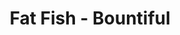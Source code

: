 ---
layout: place
title: "Fat Fish - Bountiful"
permalink: /utah/bountiful/fat-fish-bountiful.html
stateAbbr: UT
stateName: Utah
cityName: Bountiful
seo:
  name: "Fat Fish - Bountiful"
  type: Restaurant
  links: null
description: "Looking for sushi in Bountiful, Utah? Check out Fat Fish - Bountiful for a delightful Japanese dining experience. Enjoy a variety of sushi and other dishes i..."
place_id: ChIJRVRmjbz3UocR7AKjvSm-bsc
photos:
  - name: >-
      places/ChIJRVRmjbz3UocR7AKjvSm-bsc/photos/AeeoHcLP7WxnVhUL711iaJqJPPc7tqo5PJbpLB3_hy4zk0vohDzeD7NCcOy1bOjQO5BlsoTAOqvMXl2yvrxx1oKGQ1kPfWOIZLJtP3ttzWCf0QdyeonW3XaOxRo24XuIF0xzVW4Jk6zNliHRTVhsXHjRa8CbvVruKxcav5MRwBNdP_VTEgzBVxmxZs_QzxoPmMkVmO7UsYrPsGSsKMBnVQaoc4bm-GhWN9lMxbWh50dFzgkGiZMq9ieNOMFJN11dFI3CUks8wJTgL8ko2RiZFetyCSDjNgN4Jv9zWHQVVqHpKSew2L2f5ihkC4SzebTeJEUTJ0vKTECN-4tvPxdWrWMjeDCnxkBIut0ccNVmoURhceYzrbcjpCAqeoGcHlyUvNu2FnLvp9gUVyjAq2Lc1-Xlpp6l3t2BCAl9gZCQ6b3cll3sMWdN
    widthPx: 1440
    heightPx: 1440
    authorAttributions:
      - displayName: RZR 495
        uri: https://maps.google.com/maps/contrib/109492896203837917343
        photoUri: >-
          https://lh3.googleusercontent.com/a-/ALV-UjXBd6IDck_GnZsk--Hr-zc5JhUOuEEpQVg1a4xFnv1C-OMziXZj=s100-p-k-no-mo
    flagContentUri: >-
      https://www.google.com/local/imagery/report/?cb_client=maps_api_places.places_api&image_key=!1e10!2sCIHM0ogKEICAgICxsaWuzAE&hl=en-US
    googleMapsUri: >-
      https://www.google.com/maps/place//data=!3m4!1e2!3m2!1sCIHM0ogKEICAgICxsaWuzAE!2e10!4m2!3m1!1s0x8752f7bc8d665445:0xc76ebe29bda302ec
  - name: >-
      places/ChIJRVRmjbz3UocR7AKjvSm-bsc/photos/AeeoHcI1xs5CJW-zP3Ed6Av3n5UyPu1K4LuGcTGHl2fi7mOh7U5xMfr0w3JQNx8dhxlNL1aitVkmnLjSUW4bN5ql-Q0Ml8APYZLt6XD0IU105G-U6OyVRoA6uJ2SNkTpRzEq8E-C_imi2CyK_PaTiV0n0hNV5O_g0_21Tm2Dgsf3xe5Esp-GTGlha7OzylVUW-3Mufc5kgfUjhhLptMtd_xb_hrD_NC2kwJWDeWzhTusrtoTOLvboUmguGU0j8fDdGBlKlLVejGwSpdalq3QHAK4ia9FNBncsBTN8SzA7bg4zdXnzsH5DL47RmWUZ5mZp2dgobIjnDw-cr1lYqwVLomSHuKwFBrWwxmnPtw3LSDt8x2wcNfwDclKQdEutJFf4tXKhSCaAnM_3pOBUurJdcNXgH_N218_ITWw1H0G9iMO4fqaU6kc
    widthPx: 3000
    heightPx: 4000
    authorAttributions:
      - displayName: Lydia Hancock
        uri: https://maps.google.com/maps/contrib/102282953414099602709
        photoUri: >-
          https://lh3.googleusercontent.com/a-/ALV-UjVF_HNW-51OZsqPMuXSwP08ewp8zkTrujJSzOND-zRQL6SNiIhMWQ=s100-p-k-no-mo
    flagContentUri: >-
      https://www.google.com/local/imagery/report/?cb_client=maps_api_places.places_api&image_key=!1e10!2sCIHM0ogKEICAgICLrL7v3gE&hl=en-US
    googleMapsUri: >-
      https://www.google.com/maps/place//data=!3m4!1e2!3m2!1sCIHM0ogKEICAgICLrL7v3gE!2e10!4m2!3m1!1s0x8752f7bc8d665445:0xc76ebe29bda302ec
  - name: >-
      places/ChIJRVRmjbz3UocR7AKjvSm-bsc/photos/AeeoHcI7IqTouabZOLPnEaeD0xspeF7k5kswkB6_q39j5mQyO7tD-u-x0bjUrpiduJ2pDWnrDYDGTIfmBTXgBt_UFQCY85nSbrPbHCxHHs5DhUOrXA3xSvjRtTXrZXgTnLN5oNo02K1Tw3ykv6NMwRL01JPD4eeUN-UAUeKbnA8V18mG_r4b30BxYiV6t-vncpyaQLdcvrY3XiOnpQXT6l3hwPIY0lqB1D64iTSQ2fVfwOaeEOhJonSdIN0kf843UuiOvY2xoLUUoMYKEhbMRVIIgsspxsSQoMt_LnZ29wQTdy2I7Rb2FbWV2BmCaEcLZuSvAcjYAsNv8n5mjlZIziYewKEqXR_0auudQ-Ey8M5Hjbk2GFMQ2BgznNlVMoStn6h4j7N1wH3HeAjHyxsPN-wq6eo79-NNwWGtyXOYbcOTPN1M9p9gqR4vk6XWi-LqEg
    widthPx: 1920
    heightPx: 1440
    authorAttributions:
      - displayName: Dave Clark
        uri: https://maps.google.com/maps/contrib/101225092778673031100
        photoUri: >-
          https://lh3.googleusercontent.com/a-/ALV-UjVH8ppj50ktZtluoUlMWvazjf05BKD02i5cWNzBkgjIvC3FaHA=s100-p-k-no-mo
    flagContentUri: >-
      https://www.google.com/local/imagery/report/?cb_client=maps_api_places.places_api&image_key=!1e10!2sCIABIhAGbwPTnDeJm2fNDSMABqIf&hl=en-US
    googleMapsUri: >-
      https://www.google.com/maps/place//data=!3m4!1e2!3m2!1sCIABIhAGbwPTnDeJm2fNDSMABqIf!2e10!4m2!3m1!1s0x8752f7bc8d665445:0xc76ebe29bda302ec
  - name: >-
      places/ChIJRVRmjbz3UocR7AKjvSm-bsc/photos/AeeoHcLYO0Z4XpKARoHvzDTlL0z30bgMsOx74VobSMqBWK5EpGp3zj7McECquc1xpM0WEROmRDTyc0Tjf8ymTNWlfyQU5egcex47ib4KgPV-Ws3-7IfRM00HOEkTa0A6KZFAp1da74cZl-GkDAiHtDpwvIIZnepvdOiCwJPzy-FyvCENkLKkMPWKpKpRjYplDwx_PWqp5qIz7oF1aP2Cae9TBacaoKZToxpcpcTiS-9Q6haMB67rQLNpOk6wkD1qug8Ou4U-osVlJN9Mdt8YtDDEgvWfDSLaaGHvc5a84JQSPgoRVcymg4wj561AEEG7VIFMP6qruwXlpAIPUTBHjtfc6y4AxpGd8dC0gzXFBGJ4iiBXA8KNTGGcGbtC2z8jFmVcsysricdzOjRChVcJezdA_s2CuwCaTKAOokBv_mL3LbVc6g
    widthPx: 3072
    heightPx: 4080
    authorAttributions:
      - displayName: Jake Riley
        uri: https://maps.google.com/maps/contrib/104101305463303738082
        photoUri: >-
          https://lh3.googleusercontent.com/a-/ALV-UjWICaAEA3ReOKxqQGd-U2MJaMHmQOJx7er5xxo7cgEvMwd8dLf5hQ=s100-p-k-no-mo
    flagContentUri: >-
      https://www.google.com/local/imagery/report/?cb_client=maps_api_places.places_api&image_key=!1e10!2sCIHM0ogKEICAgMCAsIjdcQ&hl=en-US
    googleMapsUri: >-
      https://www.google.com/maps/place//data=!3m4!1e2!3m2!1sCIHM0ogKEICAgMCAsIjdcQ!2e10!4m2!3m1!1s0x8752f7bc8d665445:0xc76ebe29bda302ec
  - name: >-
      places/ChIJRVRmjbz3UocR7AKjvSm-bsc/photos/AeeoHcIT5sGI5p2cOygN4JCrpqlE1qfX-hEDB7FFFYXLp1_EzHr2rZHirwHY_svJYhoL14QDoUFwGCVjP3LtFzlFKIb3fUJBGf6xpe9BbrzKR59Q8-1X_xF9FW7H3iAMwM9WsFr5LD-D4NfmnzVf2I54JHWAstEG--EK58fvCB35aEAaK9RZx9Iv6vg_henJCy8QOgVv57RUgktHlEoQ48kusNmT93-AekKA1E03NDREbpmAsr6NJ_xUI4vUuvtHOIfxOsc6oSbTU3CX-7OOUI9fSeflla1LQWeX9HMCMU4BhMNwaseHrSoh2WrVJuFFnd-aM6ZIo5-aWsOoy4U0nWqbNTyN-_M5UnPiAAvqmCzHV_xfSpBtxBusKt6w2paknEqnFTNwhrAOQPPtT9iwkJN6gXBC8YCzlwqU68BsO-9Opk8
    widthPx: 3024
    heightPx: 4032
    authorAttributions:
      - displayName: Ryan Anderson
        uri: https://maps.google.com/maps/contrib/117389245532986219297
        photoUri: >-
          https://lh3.googleusercontent.com/a-/ALV-UjUI4SVIEVoRvoXJw3FGzHDBRj81VrYYIgcFPZGiyTtApSyPo_fL=s100-p-k-no-mo
    flagContentUri: >-
      https://www.google.com/local/imagery/report/?cb_client=maps_api_places.places_api&image_key=!1e10!2sCIHM0ogKEICAgMCg7bGFTA&hl=en-US
    googleMapsUri: >-
      https://www.google.com/maps/place//data=!3m4!1e2!3m2!1sCIHM0ogKEICAgMCg7bGFTA!2e10!4m2!3m1!1s0x8752f7bc8d665445:0xc76ebe29bda302ec
  - name: >-
      places/ChIJRVRmjbz3UocR7AKjvSm-bsc/photos/AeeoHcLKNg_gyaVGSpiGRmIbk7NZkowuXRMZf3br8Bb49JviQDF3GepBV-zyV3iapfu281zgLXgA1cvpOjFNw_FRAptL6huxCPdG470GTu3kv5VmVo_K2gRKIpETjWZmgP5Gqbhh-SxifMfl0g8C37DtJY17ZL9DHAvRkd6KGN3k5ItMI0Eq-8FCoOQQGcaYzu6IWnSuMY8O5YHOIi2WUwvcTS-jx7wOWgd1KyaAPyAOMdmRRIf48QYQXoWhigOmLnWM2J7Sm8xHbY_bdj-Obn1tZrSHFEEHIrpYTr3bQNOszL9_Qkzj5HH_uadcMT7FI-xdFmXA8wehTEeW8lpwG0lQRIkK0u8eAMSXbhhBnRVCA-zvicd4o1ezGs1m_GIune3upYdCf0j7c7AFDB6W507NyT6U7HOcLiqbIdQvUU16rfHV47o1
    widthPx: 3024
    heightPx: 4032
    authorAttributions:
      - displayName: Ryan Anderson
        uri: https://maps.google.com/maps/contrib/117389245532986219297
        photoUri: >-
          https://lh3.googleusercontent.com/a-/ALV-UjUI4SVIEVoRvoXJw3FGzHDBRj81VrYYIgcFPZGiyTtApSyPo_fL=s100-p-k-no-mo
    flagContentUri: >-
      https://www.google.com/local/imagery/report/?cb_client=maps_api_places.places_api&image_key=!1e10!2sCIHM0ogKEICAgMCg7bGFzAE&hl=en-US
    googleMapsUri: >-
      https://www.google.com/maps/place//data=!3m4!1e2!3m2!1sCIHM0ogKEICAgMCg7bGFzAE!2e10!4m2!3m1!1s0x8752f7bc8d665445:0xc76ebe29bda302ec
  - name: >-
      places/ChIJRVRmjbz3UocR7AKjvSm-bsc/photos/AeeoHcIoUbXLZP9bxgQ0wO2LSoRCmW9tdzHvri9wW7GMezvRCIRM3KNGUl6r1dAwmdGyTVULyfd_pvCGhv_eEwtJARBfCt9CgMzDtmCbbQU0iAeRoSJO7nCzxn1pyjRbHwRjRupWerhTfYRkNv-1wwc22mw7yMDkdTUAU17gp3dW9GPKJwkjIypO3Pix6Vl7NzEbRPeSfV-Pypw41iSZ2QdgcxRuGX-bFKcFFT0Ca3Apxx-VzauRg4K7MK3RwF_QG5embpYpb5kwADCbZ8btbdEWgeaRNd5qlPdmqpzHV0yiaQ2fN8_9NQcir5Rwt8eU7ysMc3hrnmPiB9CGT0WXkAZ02oXnmVuMJXk0L_torjAUU8nnWFKwZp1XT0V7eIA2Qzv317EeSxYiThU6OgI54Rtr5XrfKRTgCVtuPtB7wtcOP8k
    widthPx: 4000
    heightPx: 3000
    authorAttributions:
      - displayName: Mike Leckington
        uri: https://maps.google.com/maps/contrib/104680664683781898169
        photoUri: >-
          https://lh3.googleusercontent.com/a-/ALV-UjUQ6aSPLQrJg6-3jKY2z3zXkhktlMTh-7NPBlsDsaAklKfWU3hT7w=s100-p-k-no-mo
    flagContentUri: >-
      https://www.google.com/local/imagery/report/?cb_client=maps_api_places.places_api&image_key=!1e10!2sCIHM0ogKEICAgICTuv7MTA&hl=en-US
    googleMapsUri: >-
      https://www.google.com/maps/place//data=!3m4!1e2!3m2!1sCIHM0ogKEICAgICTuv7MTA!2e10!4m2!3m1!1s0x8752f7bc8d665445:0xc76ebe29bda302ec
  - name: >-
      places/ChIJRVRmjbz3UocR7AKjvSm-bsc/photos/AeeoHcIscafPRoc6iI2Pmugg7CKMYC5NhU9GsOA73Axx2xUzgrAmTsMJSyYDE-yIyfM5jU_TjEGD5qj8LEj7Joa1RrwqjJBXvTr9ZCSK4Psd8mC8IqPwhEBPp_WnKZMKc1yFS1LDmHKxuWCiGl9H0Q_St3hPqXwOJGY523AqAFU9gIHqV77Hr2TamWDdZEs6UVqM3ixoylmGUhOwyBlPsJzS1mcrA4lKxxkIQeTijfg71FZAPZ6vReom93fFn1egf2amgOnotDh4m81EwZbjxp-IRy6tkxNqZcI3lekoSM_VzTDrvhx0Jqlm8gSnUft8KZ19h1EPgekKBgVH18cObjYpdAgdrB0GmZwjaSOcH8ZYio___ASewZi_Ypt0dLjOVgR74fQQ2VmzixH5ip9oAZv2MwOsSBH9CPIN6UrIkZRPlYDMlQ
    widthPx: 4080
    heightPx: 3072
    authorAttributions:
      - displayName: Jake Riley
        uri: https://maps.google.com/maps/contrib/104101305463303738082
        photoUri: >-
          https://lh3.googleusercontent.com/a-/ALV-UjWICaAEA3ReOKxqQGd-U2MJaMHmQOJx7er5xxo7cgEvMwd8dLf5hQ=s100-p-k-no-mo
    flagContentUri: >-
      https://www.google.com/local/imagery/report/?cb_client=maps_api_places.places_api&image_key=!1e10!2sCIHM0ogKEICAgMCAsIjdCQ&hl=en-US
    googleMapsUri: >-
      https://www.google.com/maps/place//data=!3m4!1e2!3m2!1sCIHM0ogKEICAgMCAsIjdCQ!2e10!4m2!3m1!1s0x8752f7bc8d665445:0xc76ebe29bda302ec
  - name: >-
      places/ChIJRVRmjbz3UocR7AKjvSm-bsc/photos/AeeoHcJQp6cvkPTbUPKDZmwo4F9Cvp5Zve5O5kUUcAWU26av1OuT9KmwDbAb3sApRfSoC_EqjpSICN0Zh3_odgSjirmSoEN8ygA926yut_ryMS15IPg53boOF3TCHjmvnyyVnL3mBMHgyqhzyAjQWgUlDzdiyYdUjIYKSpNX6EMAYOwDaZM_Ocgkq3LOaN8p36SmU0yTqsOh_XvnoXH8_Usr5lwA2L7VeWTyNRruOEEXffeOdoT-i3Dtto0ad9PoFr9uzrawtJPcVfO-jziSJw7iuy1580vkGyZxuq-UjAIbRUqpo8RhdAswvZWWc0Nrw9OtmWZLkbRWFY77d2fmuyWSvu9PX8oHXh-nmS1KFQxQbssIetlPDTF8Cvg7oNECMCjwoxSfFP_a_YX5_uYstVNcKVcaAuE5IcfWhxF3v85R3x8
    widthPx: 3000
    heightPx: 4000
    authorAttributions:
      - displayName: Mama Perea
        uri: https://maps.google.com/maps/contrib/111707103556364592230
        photoUri: >-
          https://lh3.googleusercontent.com/a-/ALV-UjW1iXWy049oZmyjJqKp7RQyUOz0yBbWkeuFLBeNO7VIHkXOZ3PY=s100-p-k-no-mo
    flagContentUri: >-
      https://www.google.com/local/imagery/report/?cb_client=maps_api_places.places_api&image_key=!1e10!2sCIHM0ogKEICAgIDJqr7MVw&hl=en-US
    googleMapsUri: >-
      https://www.google.com/maps/place//data=!3m4!1e2!3m2!1sCIHM0ogKEICAgIDJqr7MVw!2e10!4m2!3m1!1s0x8752f7bc8d665445:0xc76ebe29bda302ec
  - name: >-
      places/ChIJRVRmjbz3UocR7AKjvSm-bsc/photos/AeeoHcKhtKM5LAM7obcWnzDmfzdzlF7PYt27bIdwOU3UY-nIW867QIGqeDkb5HXoa8KoufK6fo5MfYMj1gBP8f6Hv-H6PRLLIuAEUAgrqTNtF8v6MC6DeoJy-zUfdbNMq7H13c-cEL8QoTm6UohfEz_BcAOUEkCxBDe3Vfm9zc6SvqIGBsFjOmdNrIOBAFZmzrnqerJPsoBWhTYlu01ZGbgeHXiPlA8W2oST-y8cpalgrtmapUpoA-Zrc3KsWPVHAvR-IgPRQdclnzWUy3au0Y7DFT0LaQfLDQloOIXIRxqHsSaRD-aaPVVcpR9Ax7EEg_eQh1LGe86hPMOPom_K9lqxVaYjA2VDZ3t-WyMA2d_9s0NheIxPGL8uToCcZC97XGcKXdLrOLiKBQ-Kea0UyeSIZ6dhhRspYBFivKi4ZaYq9Va8sGzf
    widthPx: 3024
    heightPx: 4032
    authorAttributions:
      - displayName: A “Moabchica” D
        uri: https://maps.google.com/maps/contrib/110437155256914175107
        photoUri: >-
          https://lh3.googleusercontent.com/a-/ALV-UjWIbMb6-xk88_SPecbM1LEmlp0K_mxMSlqdpaGRHRnPUBQ-dau6jA=s100-p-k-no-mo
    flagContentUri: >-
      https://www.google.com/local/imagery/report/?cb_client=maps_api_places.places_api&image_key=!1e10!2sCIHM0ogKEICAgICjyvXghwE&hl=en-US
    googleMapsUri: >-
      https://www.google.com/maps/place//data=!3m4!1e2!3m2!1sCIHM0ogKEICAgICjyvXghwE!2e10!4m2!3m1!1s0x8752f7bc8d665445:0xc76ebe29bda302ec
address: 595 W 2600 S, Bountiful, UT 84010, USA
street: 595 W 2600 S
city: Bountiful
state: UT
zip: '84010'
country: USA
neighborhood: null
latitude: '40.861387'
longitude: '-111.894429'
accessibility_options:
  wheelchairAccessibleParking: true
  wheelchairAccessibleEntrance: true
  wheelchairAccessibleRestroom: true
  wheelchairAccessibleSeating: true
business_status: OPERATIONAL
name: Fat Fish - Bountiful
google_maps_links:
  directionsUri: >-
    https://www.google.com/maps/dir//''/data=!4m7!4m6!1m1!4e2!1m2!1m1!1s0x8752f7bc8d665445:0xc76ebe29bda302ec!3e0
  placeUri: https://maps.google.com/?cid=14370632547470344940
  writeAReviewUri: >-
    https://www.google.com/maps/place//data=!4m3!3m2!1s0x8752f7bc8d665445:0xc76ebe29bda302ec!12e1
  reviewsUri: >-
    https://www.google.com/maps/place//data=!4m4!3m3!1s0x8752f7bc8d665445:0xc76ebe29bda302ec!9m1!1b1
  photosUri: >-
    https://www.google.com/maps/place//data=!4m3!3m2!1s0x8752f7bc8d665445:0xc76ebe29bda302ec!10e5
primary_type: Sushi Restaurant
opening_hours:
  regular: null
  current: null
secondary_opening_hours:
  regular:
    weekdayDescriptions: null
    type: null
  current:
    weekdayDescriptions: null
    type: null
phone: null
price_level: null
price_range: null
rating: null
rating_count: 0
website: null
reviews: null
parking_options: null
payment_options: null
allow_dogs: null
curbside_pickup: null
delivery: null
dine_in: null
good_for_children: null
good_for_groups: null
good_for_sports: null
live_music: null
menu_for_children: null
outdoor_seating: null
reservable: null
restroom: null
serves_beer: null
serves_breakfast: null
serves_brunch: null
serves_cocktails: null
serves_coffee: null
serves_dinner: null
serves_dessert: null
serves_lunch: null
serves_vegetarian_food: null
serves_wine: null
takeout: null
summary: null

---